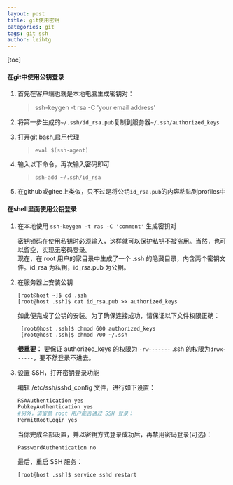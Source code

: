 ```yaml
---
layout: post
title: git使用密钥
categories: git
tags: git ssh
author: leihtg
---
```




[toc]



#### 在git中使用公钥登录

1. 首先在客户端也就是本地电脑生成密钥对：

   > ssh-keygen -t rsa -C 'your email address'

2. 将第一步生成的`~/.ssh/id_rsa.pub`复制到服务器`~/.ssh/authorized_keys`

3. 打开git bash,启用代理

   > `eval $(ssh-agent)`    

4. 输入以下命令，再次输入密码即可

   > ```
   > ssh-add ~/.ssh/id_rsa
   > ```

5. 在github或gitee上类似，只不过是将公钥`id_rsa.pub`的内容粘贴到profiles中



#### 在shell里面使用公钥登录

1. 在本地使用 `ssh-keygen -t ras -C 'comment'` 生成密钥对

   密钥锁码在使用私钥时必须输入，这样就可以保护私钥不被盗用。当然，也可以留空，实现无密码登录。  
   现在，在 root 用户的家目录中生成了一个 .ssh 的隐藏目录，内含两个密钥文件。id_rsa 为私钥，id_rsa.pub 为公钥。

2. 在服务器上安装公钥
    
    ```
    [root@host ~]$ cd .ssh
    [root@host .ssh]$ cat id_rsa.pub >> authorized_keys
   ```
   如此便完成了公钥的安装。为了确保连接成功，请保证以下文件权限正确：
   ```
    [root@host .ssh]$ chmod 600 authorized_keys
    [root@host .ssh]$ chmod 700 ~/.ssh
   ```
   **很重要：** 要保证 authorized_keys 的权限为 `-rw-------` 
   .ssh 的权限为`drwx------`，要不然登录不进去。
   
3. 设置 SSH，打开密钥登录功能

    编辑 /etc/ssh/sshd_config 文件，进行如下设置：
    ```bash
    RSAAuthentication yes
    PubkeyAuthentication yes
    #另外，请留意 root 用户能否通过 SSH 登录：
    PermitRootLogin yes
    ```   
    当你完成全部设置，并以密钥方式登录成功后，再禁用密码登录(可选)：
    ```
    PasswordAuthentication no
    ```
    最后，重启 SSH 服务：
    ```
    [root@host .ssh]$ service sshd restart
    ```